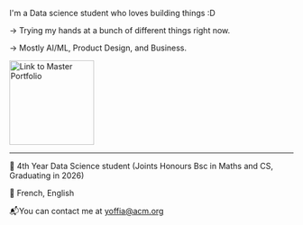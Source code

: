  I'm a Data science student who loves building things :D

-> Trying my hands at a bunch of different things right now.

-> Mostly AI/ML, Product Design, and Business.

<p align="left" >
  <a href="https://opnay.notion.site/Noura-s-archive-3aed8180887546b8955572385ff261b6">
    <img src="https://github.com/Doodoal/Doodoal/assets/72891698/367b208b-533d-4445-ac45-06b82f209bc8" alt="Link to Master Portfolio" height="150" href="https://opnay.notion.site/Noura-s-archive-3aed8180887546b8955572385ff261b6" >
  </a>
</p>


***

📓 4th Year Data Science student (Joints Honours Bsc in Maths and CS, Graduating in 2026) 

🎤 French, English 

📬You can contact me at [yoffia@acm.org](mailto:yoffia@acm.org)

